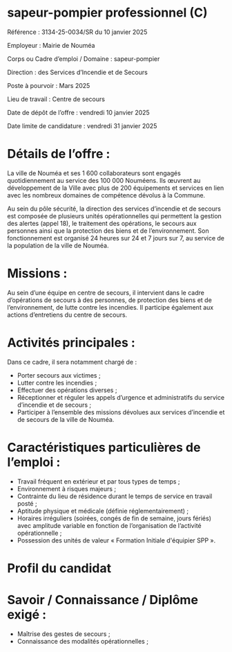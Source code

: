 # sapeur-pompier professionnel (C)

Référence : 3134-25-0034/SR du 10 janvier 2025

Employeur : Mairie de Nouméa

Corps ou Cadre d’emploi / Domaine : sapeur-pompier

Direction : des Services d’Incendie et de Secours

Poste à pourvoir : Mars 2025

Lieu de travail : Centre de secours

Date de dépôt de l’offre : vendredi 10 janvier 2025

Date limite de candidature : vendredi 31 janvier 2025

# Détails de l’offre :

La ville de Nouméa et ses 1 600 collaborateurs sont engagés quotidiennement au service des 100 000 Nouméens. Ils œuvrent au développement de la Ville avec plus de 200 équipements et services en lien avec les nombreux domaines de compétence dévolus à la Commune.

Au sein du pôle sécurité, la direction des services d’incendie et de secours est composée de plusieurs unités opérationnelles qui permettent la gestion des alertes (appel 18), le traitement des opérations, le secours aux personnes ainsi que la protection des biens et de l’environnement. Son fonctionnement est organisé 24 heures sur 24 et 7 jours sur 7, au service de la population de la ville de Nouméa.

# Missions :

Au sein d’une équipe en centre de secours, il intervient dans le cadre d’opérations de secours à des personnes, de protection des biens et de l’environnement, de lutte contre les incendies. Il participe également aux actions d’entretiens du centre de secours.

# Activités principales :

Dans ce cadre, il sera notamment chargé de :

- Porter secours aux victimes ;
- Lutter contre les incendies ;
- Effectuer des opérations diverses ;
- Réceptionner et réguler les appels d’urgence et administratifs du service d’incendie et de secours ;
- Participer à l’ensemble des missions dévolues aux services d’incendie et de secours de la ville de Nouméa.

# Caractéristiques particulières de l’emploi :

- Travail fréquent en extérieur et par tous types de temps ;
- Environnement à risques majeurs ;
- Contrainte du lieu de résidence durant le temps de service en travail posté ;
- Aptitude physique et médicale (définie réglementairement) ;
- Horaires irréguliers (soirées, congés de fin de semaine, jours fériés) avec amplitude variable en fonction de l’organisation de l’activité opérationnelle ;
- Possession des unités de valeur « Formation Initiale d'équipier SPP ».

# Profil du candidat

# Savoir / Connaissance / Diplôme exigé :

- Maîtrise des gestes de secours ;
- Connaissance des modalités opérationnelles ;